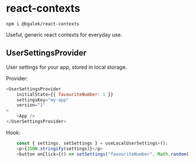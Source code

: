 # react-contexts

```shell
npm i @bgalek/react-contexts
```

Useful, generic react contexts for everyday use.

## UserSettingsProvider

User settings for your app, stored in local storage.

Provider:

```js
<UserSettingsProvider
    initialState={{ favouriteNumber: 1 }}
    settingsKey="my-app"
    version="1"
>
    <App />
</UserSettingsProvider>
```

Hook:

```js
    const { settings, setSettings } = useLocalUserSettings>();
    <p>{JSON.stringify(settings)}</p>
    <button onClick={() => setSettings("favouriteNumber", Math.random())}>Change number</button>
```

